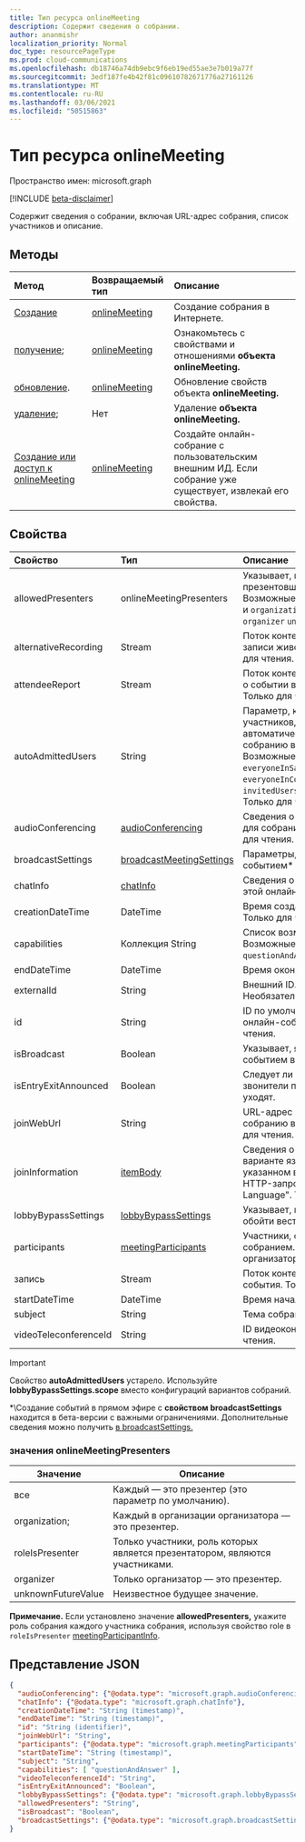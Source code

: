 ```yaml
---
title: Тип ресурса onlineMeeting
description: Содержит сведения о собрании.
author: ananmishr
localization_priority: Normal
doc_type: resourcePageType
ms.prod: cloud-communications
ms.openlocfilehash: db18746a74db9ebc9f6eb19ed55ae3e7b019a77f
ms.sourcegitcommit: 3edf187fe4b42f81c09610782671776a27161126
ms.translationtype: MT
ms.contentlocale: ru-RU
ms.lasthandoff: 03/06/2021
ms.locfileid: "50515863"
---
```

# <a name="onlinemeeting-resource-type"></a>Тип ресурса onlineMeeting

Пространство имен: microsoft.graph

[!INCLUDE [beta-disclaimer](../../includes/beta-disclaimer.md)]

Содержит сведения о собрании, включая URL-адрес собрания, список участников и описание.

## <a name="methods"></a>Методы

| Метод                                                             | Возвращаемый тип                       | Описание                                                                                                       |
| :----------------------------------------------------------------- | :-------------------------------- | :---------------------------------------------------------------------------------------------------------------- |
| [Создание](../api/application-post-onlineMeetings.md)                | [onlineMeeting](onlinemeeting.md) | Создание собрания в Интернете.                                                                                         |
| [получение](../api/onlinemeeting-get.md);                                 | [onlineMeeting](onlinemeeting.md) | Ознакомьтесь с свойствами и отношениями **объекта onlineMeeting.**                                             |
| [обновление](../api/onlinemeeting-update.md).                           | [onlineMeeting](onlinemeeting.md) | Обновление свойств объекта **onlineMeeting.** |
| [удаление](../api/onlinemeeting-delete.md);                           | Нет                              | Удаление **объекта onlineMeeting.**                                                                             |
| [Создание или доступ к onlineMeeting](../api/onlinemeeting-createorget.md) | [onlineMeeting](onlinemeeting.md) | Создайте онлайн-собрание с пользовательским внешним ИД. Если собрание уже существует, извлекай его свойства.      |

## <a name="properties"></a>Свойства

| Свойство              | Тип                                          | Описание                                                                                                                                                                                                                                                 |
| :-------------------- | :-------------------------------------------- | :---------------------------------------------------------------------------------------------------------------------------------------------------------------------------------------------------------------------------------------------------------- |
| allowedPresenters     | onlineMeetingPresenters                       | Указывает, кто может быть презентовщиком на собрании. Возможные значения `everyone` : , , , и `organization` `roleIsPresenter` `organizer` `unknownFutureValue` .                                                                                                    |
| alternativeRecording  | Stream                                        | Поток контента альтернативной записи живого события. Только для чтения.                                                                                                                                                                                 |
| attendeeReport        | Stream                                        | Поток контента отчета участника о событии в прямом эфире. Только для чтения.                                                                                                                                                                                       |
| autoAdmittedUsers     | String                                        | Параметр, который указывает тип участников, которые будут автоматически допущены к собранию в Интернете. Возможные значения: `everyone`, `everyoneInSameAndFederatedCompany`, `everyoneInCompany`, `invitedUsersInCompany`, `organizer`. Только для чтения. |
| audioConferencing     | [audioConferencing](audioconferencing.md)     | Сведения о доступе к телефону для собрания в Интернете. Только для чтения.                                                                                                                                                                                    |
| broadcastSettings     | [broadcastMeetingSettings](broadcastMeetingSettings.md)     | Параметры, связанные с живым событием*                                                                                                                                                                                                                    |
| chatInfo              | [chatInfo](chatinfo.md)                       | Сведения о чате, связанные с этой онлайн-встречей.                                                                                                                                                                                                   |
| creationDateTime      | DateTime                                      | Время создания собрания в UTC. Только для чтения.                                                                                                                                                                                                                |
| capabilities          | Коллекция String                             | Список возможностей собраний. Возможные значения: `questionAndAnswer` .                                                                                                                                                                                 |
| endDateTime           | DateTime                                      | Время окончания собрания в UTC.                                                                                                                                                                                                                                |
| externalId            | String                                        | Внешний ID. Пользовательский ID. Необязательный атрибут.                                                                                                                                                                                                                     |
| id                    | String                                        | ID по умолчанию, связанный с онлайн-собранием. Только для чтения.                                                                                                                                                                                               |
| isBroadcast           | Boolean                                       | Указывает, является ли это событием в прямом эфире.                                                                                                                                                                                                                   |
| isEntryExitAnnounced  | Boolean                                       | Следует ли объявлять о том, когда звонители присоединяются или уходят.                                                                                                                                                                                                      |
| joinWebUrl            | String                                        | URL-адрес присоединиться к собранию в Интернете. Только для чтения.                                                                                                                                                                                                              |
| joinInformation       | [itemBody](itembody.md)                       | Сведения о присоединиться в варианте языка и языка, указанном в заглавной странице HTTP-запроса "Accept-Language". Только для чтения                                                                                                                                       |
| lobbyBypassSettings   | [lobbyBypassSettings](lobbyBypassSettings.md) | Указывает, какие участники могут обойти вестибюль собрания.                                                                                                                                                                                                  |
| participants          | [meetingParticipants](meetingparticipants.md) | Участники, связанные с онлайн-собранием.  Это включает организатора и участников.                                                                                                                                                        |
| запись             | Stream                                        | Поток контента записи живого события. Только для чтения.                                                                                                                                                                                             |
| startDateTime         | DateTime                                      | Время начала собрания в UTC.                                                                                                                                                                                                                              |
| subject               | String                                        | Тема собрания в Интернете.                                                                                                                                                                                                                          |
| videoTeleconferenceId | String                                        | ID видеоконференции. Только для чтения.                                                                                                                                                                                                                   |

> [!IMPORTANT]
> Свойство **autoAdmittedUsers** устарело. Используйте **lobbyBypassSettings.scope** вместо конфигураций вариантов собраний.
> 
> *\Создание событий в прямом эфире с **свойством broadcastSettings** находится в бета-версии с важными ограничениями. Дополнительные сведения можно получить [в broadcastSettings.](broadcastMeetingSettings.md)

### <a name="onlinemeetingpresenters-values"></a>значения onlineMeetingPresenters

| Значение              | Описание                                                   |
| ------------------ | ------------------------------------------------------------- |
| все           | Каждый — это презентер (это параметр по умолчанию).             |
| organization;       | Каждый в организации организатора — это презентер.          |
| roleIsPresenter    | Только участники, роль которых является презентатором, являются участниками. |
| organizer          | Только организатор — это презентер.                           |
| unknownFutureValue | Неизвестное будущее значение.                                         |

**Примечание.** Если установлено значение **allowedPresenters,** укажите роль собрания каждого участника собрания, используя свойство role в `roleIsPresenter` [meetingParticipantInfo](../resources/meetingparticipantinfo.md). 

## <a name="json-representation"></a>Представление JSON

<!-- {
  "blockType": "resource",
  "optionalProperties": [
  "externalId"
  ],
  "@odata.type": "microsoft.graph.onlineMeeting"
}-->
```json
{
  "audioConferencing": {"@odata.type": "microsoft.graph.audioConferencing"},
  "chatInfo": {"@odata.type": "microsoft.graph.chatInfo"},
  "creationDateTime": "String (timestamp)",
  "endDateTime": "String (timestamp)",
  "id": "String (identifier)",
  "joinWebUrl": "String",
  "participants": {"@odata.type": "microsoft.graph.meetingParticipants"},
  "startDateTime": "String (timestamp)",
  "subject": "String",
  "capabilities": [ "questionAndAnswer" ],
  "videoTeleconferenceId": "String",
  "isEntryExitAnnounced": "Boolean",
  "lobbyBypassSettings": {"@odata.type": "microsoft.graph.lobbyBypassSettings"},
  "allowedPresenters": "String",
  "isBroadcast": "Boolean",
  "broadcastSettings": {"@odata.type": "microsoft.graph.broadcastSettings"}
}
```

<!-- uuid: 8fcb5dbc-d5aa-4681-8e31-b001d5168d79
2015-10-25 14:57:30 UTC -->
<!-- {
  "type": "#page.annotation",
  "description": "onlineMeeting resource",
  "keywords": "",
  "section": "documentation",
  "tocPath": ""
}-->


